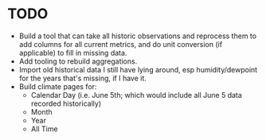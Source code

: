 # TODO

- Build a tool that can take all historic observations and reprocess them to 
  add columns for all current metrics, and do unit conversion (if applicable)
  to fill in missing data.
- Add tooling to rebuild aggregations.
- Import old historical data I still have lying around, esp 
  humidity/dewpoint for the years that's missing, if I have it.
- Build climate pages for:
  - Calendar Day (i.e. June 5th; which would include all June 5 data 
    recorded historically) 
  - Month
  - Year
  - All Time